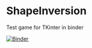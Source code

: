 # ShapeInversion
Test game for TKinter in binder

[![Binder](https://mybinder.org/badge_logo.svg)](https://mybinder.org/v2/gh/adamwill95/ShapeInversion/HEAD?labpath=final.ipynb)
